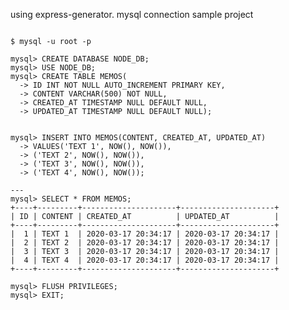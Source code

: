 using express-generator.
mysql connection sample project

<pre>
<code>
$ mysql -u root -p

mysql> CREATE DATABASE NODE_DB;
mysql> USE NODE_DB;
mysql> CREATE TABLE MEMOS(
  -> ID INT NOT NULL AUTO_INCREMENT PRIMARY KEY,
  -> CONTENT VARCHAR(500) NOT NULL,
  -> CREATED_AT TIMESTAMP NULL DEFAULT NULL,
  -> UPDATED_AT TIMESTAMP NULL DEFAULT NULL);
  

mysql> INSERT INTO MEMOS(CONTENT, CREATED_AT, UPDATED_AT)
  -> VALUES('TEXT 1', NOW(), NOW()),
  -> ('TEXT 2', NOW(), NOW()),
  -> ('TEXT 3', NOW(), NOW()),
  -> ('TEXT 4', NOW(), NOW());

---
mysql> SELECT * FROM MEMOS;
+----+---------+---------------------+---------------------+
| ID | CONTENT | CREATED_AT          | UPDATED_AT          |
+----+---------+---------------------+---------------------+
|  1 | TEXT 1  | 2020-03-17 20:34:17 | 2020-03-17 20:34:17 |
|  2 | TEXT 2  | 2020-03-17 20:34:17 | 2020-03-17 20:34:17 |
|  3 | TEXT 3  | 2020-03-17 20:34:17 | 2020-03-17 20:34:17 |
|  4 | TEXT 4  | 2020-03-17 20:34:17 | 2020-03-17 20:34:17 |
+----+---------+---------------------+---------------------+

mysql> FLUSH PRIVILEGES;
mysql> EXIT;
</code>
</pre>